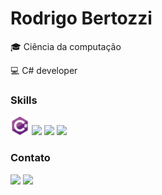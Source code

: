 # Rodrigo Bertozzi


<!--
**rodrigobertozzi/rodrigobertozzi** is a ✨ _special_ ✨ repository because its `README.md` (this file) appears on your --> 
🎓 Ciência da computação

💻 C# developer
### Skills
<div>
 <img  alt="R-Csharp" height="30em"  src="https://raw.githubusercontent.com/devicons/devicon/master/icons/csharp/csharp-original.svg"?>
 <img height="30em" src="https://img.shields.io/badge/.NET-512BD4?style=for-the-badge&logo=dotnet&logoColor=white"/>
 <img height="30em" src="https://img.shields.io/badge/R-276DC3?style=for-the-badge&logo=r&logoColor=white"/>
 <img height="30em" src="https://img.shields.io/badge/Python-3776AB?style=for-the-badge&logo=python&logoColor=white"/>
 
</div>

### Contato
<div>
  <a href="https://www.facebook.com/rodrigo.bertozzicastro"> <img src="https://img.shields.io/badge/Facebook-1877F2?style=for-the-badge&logo=facebook&logoColor=white"></a>
  <a href="https://www.linkedin.com/in/rodrigo-bertozzi-de-castro/" target="_blank"><img src="https://img.shields.io/badge/-LinkedIn-%230077B5?style=for-the-badge&logo=linkedin&logoColor=white" target="_blank"></a> 

